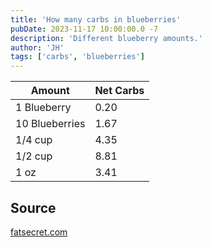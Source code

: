 ```yaml
---
title: 'How many carbs in blueberries'
pubDate: 2023-11-17 10:00:00.0 -7
description: 'Different blueberry amounts.'
author: 'JH'
tags: ['carbs', 'blueberries']
---
```


| Amount | Net Carbs | 
| ------ | --------- |
| 1 Blueberry | 0.20 |
| 10 Blueberries | 1.67 |
| 1/4 cup | 4.35 |
| 1/2 cup | 8.81 |
| 1 oz | 3.41 |


## Source

[fatsecret.com](https://www.fatsecret.com/calories-nutrition/food/blueberries/carbohydrate)